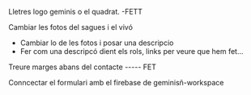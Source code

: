 Lletres logo geminis o el quadrat. -FETT

Cambiar les fotos del sagues i el vivó
- Cambiar lo de les fotos i posar una descripcio
- Fer com una descripcó dient els rols, links per veure que hem fet...


Treure marges abans del contacte	----- FET

Conncectar el formulari amb el firebase de geminisñ-workspace



